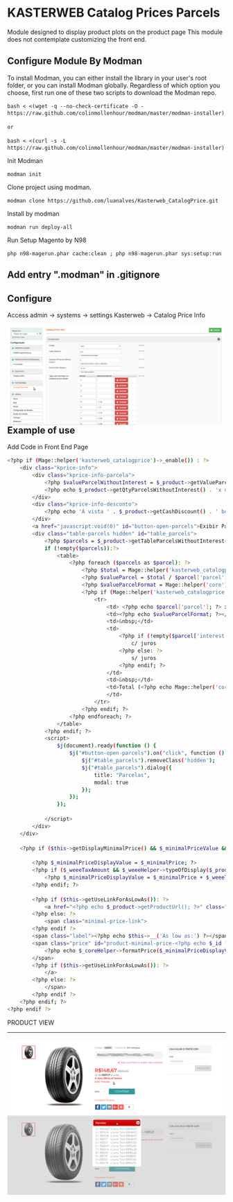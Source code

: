 # KASTERWEB Catalog Prices Parcels
Module designed to display product plots on the product page
This module does not contemplate customizing the front end.

## Configure Module By Modman

To install Modman, you can either install the library in your user's root folder, or you can install Modman globally.
Regardless of which option you choose, first run one of these two scripts to download the Modman repo.
```
bash < <(wget -q --no-check-certificate -O - https://raw.github.com/colinmollenhour/modman/master/modman-installer)

or

bash < <(curl -s -L https://raw.github.com/colinmollenhour/modman/master/modman-installer)
```

Init Modman
 ```
modman init
 ```
 
Clone project using modman.
 ```
modman clone https://github.com/luanalves/Kasterweb_CatalogPrice.git
 ```
Install by modman
 ```
modman run deploy-all
 ```
 Run Setup Magento by N98
 
 ```
php n98-magerun.phar cache:clean ; php n98-magerun.phar sys:setup:run
 ```
## Add entry ".modman" in .gitignore


## Configure 
Access
admin -> systems -> settings
Kasterweb -> Catalog Price Info

<img align="right" src="doc/images/kasterweb-catalogpriceparcels-admin.png" />


## Example of use
Add Code in Front End Page
```sh
<?php if (Mage::helper('kasterweb_catalogprice')->_enable()) : ?>
    <div class="kprice-info">
        <div class="kprice-info-parcela">
            <?php $valueParcelWithoutInterest = $_product->getValueParcelWithoutInterest() ;?>
            <?php echo $_product->getQtyParcelsWithoutInterest() . 'x de <b>' .$valueParcelWithoutInterest . '</b> s/ juros <br />'; ?>
        </div>
        <div class="kprice-info-desconto">
            <?php echo 'Á vista ' . $_product->getCashDiscount() . ' boleto <br />'; ?>
        </div>
        <a href="javascript:void(0)" id="button-open-parcels">Exibir Parcelas</a>
        <div class="table-parcels hidden" id="table_parcels">
            <?php $parcels = $_product->getTableParcelsWithoutInterest();
            if (!empty($parcels)):?>
                <table>
                    <?php foreach ($parcels as $parcel): ?>
                        <?php $total = Mage::helper('kasterweb_catalogprice')->calculateInterest($parcel['interest'], $_finalPrice); ?>
                        <?php $valueParcel = $total / $parcel['parcel']; ?>
                        <?php $valueParcelFormat = Mage::helper('core')->currency($total / $parcel['parcel'], true, false); ?>
                        <?php if (Mage::helper('kasterweb_catalogprice')->validateParcelValueMinimun($valueParcel)): ?>
                            <tr>
                                <td> <?php echo $parcel['parcel']; ?> x</td>
                                <td><?php echo $valueParcelFormat; ?></td>
                                <td>&nbsp;</td>
                                <td>
                                    <?php if (!empty($parcel['interest'])): ?>
                                        c/ juros
                                    <?php else: ?>
                                        s/ juros
                                    <?php endif; ?>
                                </td>
                                <td>&nbsp;</td>
                                <td>Total (<?php echo Mage::helper('core')->currency($total, true, false) ?>)
                                </td>
                            </tr>
                        <?php endif; ?>
                    <?php endforeach; ?>
                </table>
            <?php endif; ?>
            <script>
                $j(document).ready(function () {
                    $j("#button-open-parcels").on("click", function () {
                        $j("#table_parcels").removeClass('hidden');
                        $j("#table_parcels").dialog({
                            title: "Parcelas",
                            modal: true
                        });
                    });
                });

            </script>
        </div>
    </div>

    <?php if ($this->getDisplayMinimalPrice() && $_minimalPriceValue && $_minimalPriceValue < $_convertedFinalPrice): ?>

        <?php $_minimalPriceDisplayValue = $_minimalPrice; ?>
        <?php if ($_weeeTaxAmount && $_weeeHelper->typeOfDisplay($_product, array(0, 1, 4))): ?>
            <?php $_minimalPriceDisplayValue = $_minimalPrice + $_weeeTaxAmount; ?>
        <?php endif; ?>

        <?php if ($this->getUseLinkForAsLowAs()): ?>
            <a href="<?php echo $_product->getProductUrl(); ?>" class="minimal-price-link">
        <?php else: ?>
            <span class="minimal-price-link">
        <?php endif ?>
        <span class="label"><?php echo $this->__('As low as:') ?></span>
        <span class="price" id="product-minimal-price-<?php echo $_id ?><?php echo $this->getIdSuffix() ?>">
            <?php echo $_coreHelper->formatPrice($_minimalPriceDisplayValue, false) ?>
        </span>
        <?php if ($this->getUseLinkForAsLowAs()): ?>
            </a>
        <?php else: ?>
            </span>
        <?php endif ?>
    <?php endif; ?>
<?php endif ?>

```


PRODUCT VIEW
<hr />


<img align="right" src="doc/images/kasterweb-catalogpriceparcels-front1.png" />
<img align="right" src="doc/images/kasterweb-catalogpriceparcels-front2.png" />